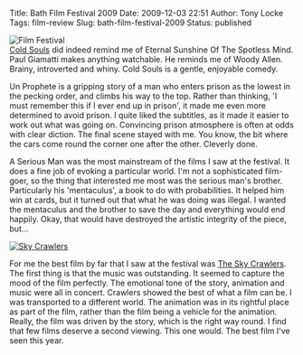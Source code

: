 Title: Bath Film Festival 2009
Date: 2009-12-03 22:51
Author: Tony Locke
Tags: film-review
Slug: bath-film-festival-2009
Status: published

![Film Festival]({static}/images/2009/film_fest.png)  
[Cold Souls](http://en.wikipedia.org/wiki/Cold_Souls) did indeed remind me of Eternal Sunshine Of The Spotless Mind. Paul Giamatti makes anything watchable. He reminds me of Woody Allen. Brainy, introverted and whiny. Cold Souls is a gentle, enjoyable comedy.  
  
Un Prophete is a gripping story of a man who enters prison as the lowest in the pecking order, and climbs his way to the top. Rather than thinking, 'I must remember this if I ever end up in prison', it made me even more determined to avoid prison. I quite liked the subtitles, as it made it easier to work out what was going on. Convincing prison atmosphere is often at odds with clear diction. The final scene stayed with me. You know, the bit where the cars come round the corner one after the other. Cleverly done.  
  
A Serious Man was the most mainstream of the films I saw at the festival. It does a fine job of evoking a particular world. I'm not a sophisticated film-goer, so the thing that interested me most was the serious man's brother. Particularly his 'mentaculus', a book to do with probabilities. It helped him win at cards, but it turned out that what he was doing was illegal. I wanted the mentaculus and the brother to save the day and everything would end happily. Okay, that would have destroyed the artistic integrity of the piece, but...  
  
[![Sky Crawlers](http://upload.wikimedia.org/wikipedia/en/thumb/a/aa/The_Sky_Crawlers_Cover.jpg/200px-The_Sky_Crawlers_Cover.jpg)](http://upload.wikimedia.org/wikipedia/en/thumb/a/aa/The_Sky_Crawlers_Cover.jpg/200px-The_Sky_Crawlers_Cover.jpg)  

For me the best film by far that I saw at the festival was [The Sky Crawlers](http://en.wikipedia.org/wiki/The_Sky_Crawlers_%28film%29). The first thing is that the music was outstanding. It seemed to capture the mood of the film perfectly. The emotional tone of the story, animation and music were all in concert. Crawlers showed the best of what a film can be. I was transported to a different world. The animation was in its rightful place as part of the film, rather than the film being a vehicle for the animation. Really, the film was driven by the story, which is the right way round. I find that few films deserve a second viewing. This one would. The best film I've seen this year.
